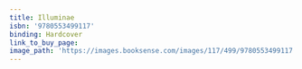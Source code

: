 ```yaml
---
title: Illuminae
isbn: '9780553499117'
binding: Hardcover
link_to_buy_page:
image_path: 'https://images.booksense.com/images/117/499/9780553499117.jpg'
---
```



